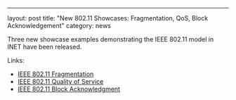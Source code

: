 ---
layout: post
title: "New 802.11 Showcases: Fragmentation, QoS, Block Acknowledgement"
category: news

Three new showcase examples demonstrating the IEEE 802.11 model in INET
have been released.

Links:
* [IEEE 802.11 Fragmentation](https://inet.omnetpp.org/docs/showcases/wireless/fragmentation/doc/index.html)
* [IEEE 802.11 Quality of Service](https://inet.omnetpp.org/docs/showcases/wireless/qos/doc/index.html)
* [IEEE 802.11 Block Acknowledgment](https://inet.omnetpp.org/docs/showcases/wireless/blockack/doc/index.html)